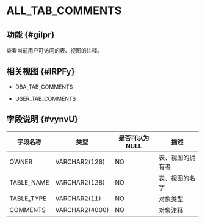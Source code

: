 ALL_TAB_COMMENTS 
=====================================



功能 {#gilpr}
-----------

查看当前用户可访问的表、视图的注释。

相关视图 {#IRPFy}
-------------

* DBA_TAB_COMMENTS

  

* USER_TAB_COMMENTS

  




字段说明 {#vynvU}
-------------



|  **字段名称**  |     **类型**     | **是否可以为 NULL** |  **描述**  |
|------------|----------------|----------------|----------|
| OWNER      | VARCHAR2(128)  | NO             | 表、视图的拥有者 |
| TABLE_NAME | VARCHAR2(128)  | NO             | 表、视图的名字  |
| TABLE_TYPE | VARCHAR2(11)   | NO             | 对象类型     |
| COMMENTS   | VARCHAR2(4000) | NO             | 对象注释     |



